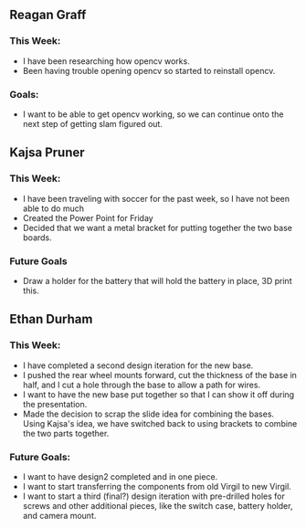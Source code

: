 ## Reagan Graff
### This Week:
- I have been researching how opencv works.
- Been having trouble opening opencv so started to reinstall opencv.
### Goals:
- I want to be able to get opencv working, so we can continue onto the next step of getting slam figured out. 

## Kajsa Pruner
### This Week:
- I have been traveling with soccer for the past week, so I have not been able to do much
- Created the Power Point for Friday
- Decided that we want a metal bracket for putting together the two base boards.
### Future Goals
- Draw a holder for the battery that will hold the battery in place, 3D print this.

## Ethan Durham
### This Week:
- I have completed a second design iteration for the new base.
- I pushed the rear wheel mounts forward, cut the thickness of the base in half, and I cut a hole through the base to allow a path for wires. 
- I want to have the new base put together so that I can show it off during the presentation.
- Made the decision to scrap the slide idea for combining the bases. Using Kajsa's idea, we have switched back to using brackets to combine the two parts together. 
### Future Goals:
- I want to have design2 completed and in one piece.
- I want to start transferring the components from old Virgil to new Virgil.
- I want to start a third (final?) design iteration with pre-drilled holes for screws and other additional pieces, like the switch case, battery holder, and camera mount.

